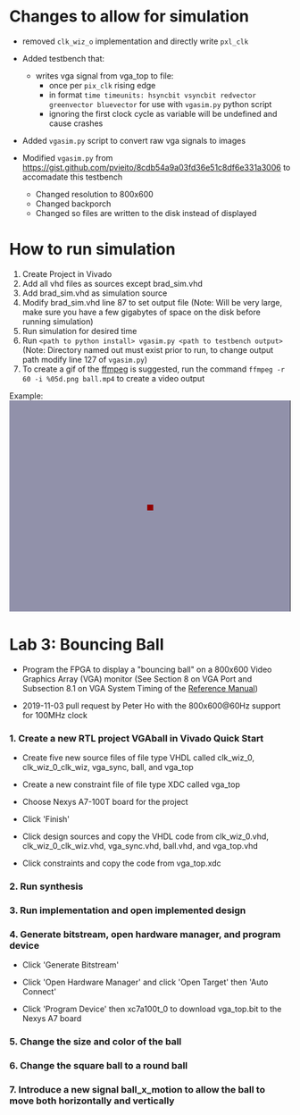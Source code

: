 # Changes to allow for simulation

* removed `clk_wiz_o` implementation and directly write `pxl_clk`

* Added testbench that:

    * writes vga signal from vga_top to file:
        * once per `pix_clk` rising edge
        * in format `time timeunits: hsyncbit vsyncbit redvector greenvector bluevector` for use with `vgasim.py` python script
        * ignoring the first clock cycle as variable will be undefined and cause crashes
* Added `vgasim.py` script to convert raw vga signals to images
* Modified `vgasim.py` from https://gist.github.com/pvieito/8cdb54a9a03fd36e51c8df6e331a3006 to accomadate this testbench
    * Changed resolution to 800x600
    * Changed backporch
    * Changed so files are written to the disk instead of displayed

# How to run simulation
1. Create Project in Vivado
2. Add all vhd files as sources except brad_sim.vhd
3. Add brad_sim.vhd as simulation source
4. Modify brad_sim.vhd line 87 to set output file (Note: Will be very large, make sure you have a few gigabytes of space on the disk before running simulation)
5. Run simulation for desired time
6. Run `<path to python install> vgasim.py <path to testbench output>` (Note: Directory named out must exist prior to run, to change output path modify line 127 of `vgasim.py`)
7. To create a gif of the [ffmpeg](ffmpeg.org) is suggested, run the command `ffmpeg -r 60 -i %05d.png ball.mp4` to create a video output

Example: ![Ball Bouncing Gif](ball2.gif)

# Lab 3: Bouncing Ball

* Program the FPGA to display a "bouncing ball" on a 800x600 Video Graphics Array (VGA) monitor (See Section 8 on VGA Port and Subsection 8.1 on VGA System Timing of the [Reference Manual]( https://reference.digilentinc.com/_media/reference/programmable-logic/nexys-a7/nexys-a7_rm.pdf))

* 2019-11-03 pull request by Peter Ho with the 800x600@60Hz support for 100MHz clock

### 1. Create a new RTL project VGAball in Vivado Quick Start

* Create five new source files of file type VHDL called clk_wiz_0, clk_wiz_0_clk_wiz, vga_sync, ball, and vga_top

* Create a new constraint file of file type XDC called vga_top

* Choose Nexys A7-100T board for the project

* Click 'Finish'

* Click design sources and copy the VHDL code from clk_wiz_0.vhd, clk_wiz_0_clk_wiz.vhd, vga_sync.vhd, ball.vhd, and vga_top.vhd

* Click constraints and copy the code from vga_top.xdc

### 2. Run synthesis

### 3. Run implementation and open implemented design

### 4. Generate bitstream, open hardware manager, and program device

* Click 'Generate Bitstream'

* Click 'Open Hardware Manager' and click 'Open Target' then 'Auto Connect'

* Click 'Program Device' then xc7a100t_0 to download vga_top.bit to the Nexys A7 board

### 5. Change the size and color of the ball

### 6. Change the square ball to a round ball

### 7. Introduce a new signal ball_x_motion to allow the ball to move both horizontally and vertically
